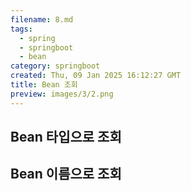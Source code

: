 ```yaml
---
filename: 8.md
tags:
  - spring
  - springboot
  - bean
category: springboot
created: Thu, 09 Jan 2025 16:12:27 GMT
title: Bean 조회
preview: images/3/2.png
---
```


## Bean 타입으로 조회

## Bean 이름으로 조회